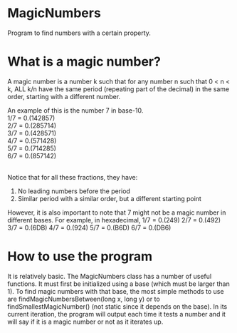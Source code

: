 # MagicNumbers
Program to find numbers with a certain property.

# What is a magic number?
A magic number is a number k such that for any number n such that 0 < n < k, ALL k/n have the same period (repeating part of the decimal) in the same order, starting with a different number.

An example of this is the number 7 in base-10.<br>
1/7 = 0.(142857)<br>
2/7 = 0.(285714)<br>
3/7 = 0.(428571)<br>
4/7 = 0.(571428)<br>
5/7 = 0.(714285)<br>
6/7 = 0.(857142)<br><br>

Notice that for all these fractions, they have:<br>
1. No leading numbers before the period
2. Similar period with a similar order, but a different starting point

However, it is also important to note that 7 might not be a magic number in different bases. For example, in hexadecimal,
1/7 = 0.(249)
2/7 = 0.(492)
3/7 = 0.(6DB)
4/7 = 0.(924)
5/7 = 0.(B6D)
6/7 = 0.(DB6)

# How to use the program
It is relatively basic. The MagicNumbers class has a number of useful functions. It must first be initialized using a base (which must be larger than 1).
To find magic numbers with that base, the most simple methods to use are findMagicNumbersBetween(long x, long y) or to findSmallestMagicNumber() (not static since it depends on the base).
In its current iteration, the program will output each time it tests a number and it will say if it is a magic number or not as it iterates up.
